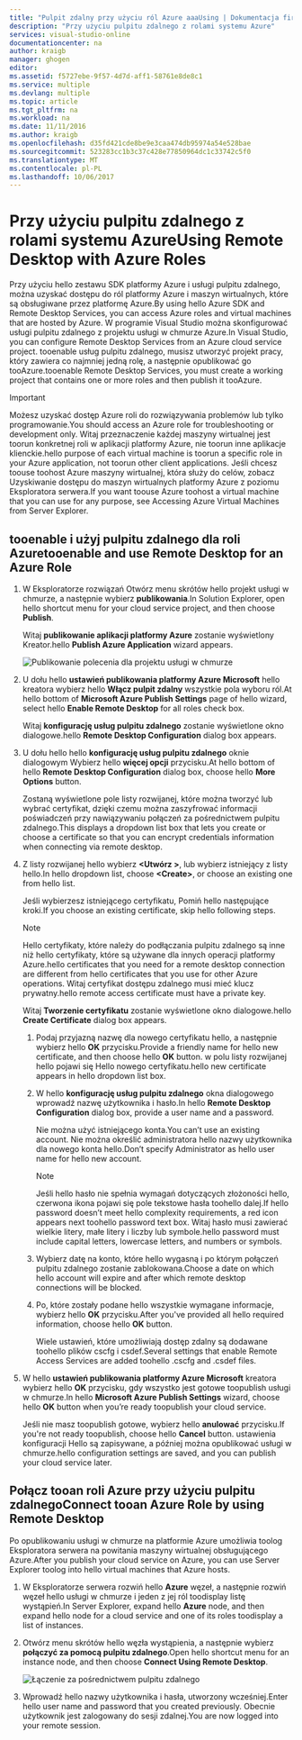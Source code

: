 ```yaml
---
title: "Pulpit zdalny przy użyciu ról Azure aaaUsing | Dokumentacja firmy Microsoft"
description: "Przy użyciu pulpitu zdalnego z rolami systemu Azure"
services: visual-studio-online
documentationcenter: na
author: kraigb
manager: ghogen
editor: 
ms.assetid: f5727ebe-9f57-4d7d-aff1-58761e8de8c1
ms.service: multiple
ms.devlang: multiple
ms.topic: article
ms.tgt_pltfrm: na
ms.workload: na
ms.date: 11/11/2016
ms.author: kraigb
ms.openlocfilehash: d35fd421cde8be9e3caa474db95974a54e528bae
ms.sourcegitcommit: 523283cc1b3c37c428e77850964dc1c33742c5f0
ms.translationtype: MT
ms.contentlocale: pl-PL
ms.lasthandoff: 10/06/2017
---
```

# <a name="using-remote-desktop-with-azure-roles"></a><span data-ttu-id="f7383-103">Przy użyciu pulpitu zdalnego z rolami systemu Azure</span><span class="sxs-lookup"><span data-stu-id="f7383-103">Using Remote Desktop with Azure Roles</span></span>
<span data-ttu-id="f7383-104">Przy użyciu hello zestawu SDK platformy Azure i usługi pulpitu zdalnego, można uzyskać dostępu do ról platformy Azure i maszyn wirtualnych, które są obsługiwane przez platformę Azure.</span><span class="sxs-lookup"><span data-stu-id="f7383-104">By using hello Azure SDK and Remote Desktop Services, you can access Azure roles and virtual machines that are hosted by Azure.</span></span> <span data-ttu-id="f7383-105">W programie Visual Studio można skonfigurować usługi pulpitu zdalnego z projektu usługi w chmurze Azure.</span><span class="sxs-lookup"><span data-stu-id="f7383-105">In Visual Studio, you can configure Remote Desktop Services from an Azure cloud service project.</span></span> <span data-ttu-id="f7383-106">tooenable usług pulpitu zdalnego, musisz utworzyć projekt pracy, który zawiera co najmniej jedną rolę, a następnie opublikować go tooAzure.</span><span class="sxs-lookup"><span data-stu-id="f7383-106">tooenable Remote Desktop Services, you must create a working project that contains one or more roles and then publish it tooAzure.</span></span>

> [!IMPORTANT]
> <span data-ttu-id="f7383-107">Możesz uzyskać dostęp Azure roli do rozwiązywania problemów lub tylko programowanie.</span><span class="sxs-lookup"><span data-stu-id="f7383-107">You should access an Azure role for troubleshooting or development only.</span></span> <span data-ttu-id="f7383-108">Witaj przeznaczenie każdej maszyny wirtualnej jest toorun konkretnej roli w aplikacji platformy Azure, nie toorun inne aplikacje klienckie.</span><span class="sxs-lookup"><span data-stu-id="f7383-108">hello purpose of each virtual machine is toorun a specific role in your Azure application, not toorun other client applications.</span></span> <span data-ttu-id="f7383-109">Jeśli chcesz toouse toohost Azure maszyny wirtualnej, która służy do celów, zobacz Uzyskiwanie dostępu do maszyn wirtualnych platformy Azure z poziomu Eksploratora serwera.</span><span class="sxs-lookup"><span data-stu-id="f7383-109">If you want toouse Azure toohost a virtual machine that you can use for any purpose, see Accessing Azure Virtual Machines from Server Explorer.</span></span>
> 
> 

## <a name="tooenable-and-use-remote-desktop-for-an-azure-role"></a><span data-ttu-id="f7383-110">tooenable i użyj pulpitu zdalnego dla roli Azure</span><span class="sxs-lookup"><span data-stu-id="f7383-110">tooenable and use Remote Desktop for an Azure Role</span></span>
1. <span data-ttu-id="f7383-111">W Eksploratorze rozwiązań Otwórz menu skrótów hello projekt usługi w chmurze, a następnie wybierz **publikowania**.</span><span class="sxs-lookup"><span data-stu-id="f7383-111">In Solution Explorer, open hello shortcut menu for your cloud service project, and then choose **Publish**.</span></span>
   
    <span data-ttu-id="f7383-112">Witaj **publikowanie aplikacji platformy Azure** zostanie wyświetlony Kreator.</span><span class="sxs-lookup"><span data-stu-id="f7383-112">hello **Publish Azure Application** wizard appears.</span></span>
   
    ![Publikowanie polecenia dla projektu usługi w chmurze](./media/vs-azure-tools-remote-desktop-roles/IC799161.png)
2. <span data-ttu-id="f7383-114">U dołu hello **ustawień publikowania platformy Azure Microsoft** hello kreatora wybierz hello **Włącz pulpit zdalny** wszystkie pola wyboru ról.</span><span class="sxs-lookup"><span data-stu-id="f7383-114">At hello bottom of **Microsoft Azure Publish Settings** page of hello wizard, select hello **Enable Remote Desktop** for all roles check box.</span></span> 
   
    <span data-ttu-id="f7383-115">Witaj **konfigurację usług pulpitu zdalnego** zostanie wyświetlone okno dialogowe.</span><span class="sxs-lookup"><span data-stu-id="f7383-115">hello **Remote Desktop Configuration** dialog box appears.</span></span>
3. <span data-ttu-id="f7383-116">U dołu hello hello **konfigurację usług pulpitu zdalnego** oknie dialogowym Wybierz hello **więcej opcji** przycisku.</span><span class="sxs-lookup"><span data-stu-id="f7383-116">At hello bottom of hello **Remote Desktop Configuration** dialog box, choose hello **More Options** button.</span></span> 
   
    <span data-ttu-id="f7383-117">Zostaną wyświetlone pole listy rozwijanej, które można tworzyć lub wybrać certyfikat, dzięki czemu można zaszyfrować informacji poświadczeń przy nawiązywaniu połączeń za pośrednictwem pulpitu zdalnego.</span><span class="sxs-lookup"><span data-stu-id="f7383-117">This displays a dropdown list box that lets you create or choose a certificate so that you can encrypt credentials information when connecting via remote desktop.</span></span>
4. <span data-ttu-id="f7383-118">Z listy rozwijanej hello wybierz  **&lt;Utwórz >**, lub wybierz istniejący z listy hello.</span><span class="sxs-lookup"><span data-stu-id="f7383-118">In hello dropdown list, choose **&lt;Create>**, or choose an existing one from hello list.</span></span> 
   
    <span data-ttu-id="f7383-119">Jeśli wybierzesz istniejącego certyfikatu, Pomiń hello następujące kroki.</span><span class="sxs-lookup"><span data-stu-id="f7383-119">If you choose an existing certificate, skip hello following steps.</span></span>
   
   > [!NOTE]
   > <span data-ttu-id="f7383-120">Hello certyfikaty, które należy do podłączania pulpitu zdalnego są inne niż hello certyfikaty, które są używane dla innych operacji platformy Azure.</span><span class="sxs-lookup"><span data-stu-id="f7383-120">hello certificates that you need for a remote desktop connection are different from hello certificates that you use for other Azure operations.</span></span> <span data-ttu-id="f7383-121">Witaj certyfikat dostępu zdalnego musi mieć klucz prywatny.</span><span class="sxs-lookup"><span data-stu-id="f7383-121">hello remote access certificate must have a private key.</span></span>
   > 
   > 
   
    <span data-ttu-id="f7383-122">Witaj **Tworzenie certyfikatu** zostanie wyświetlone okno dialogowe.</span><span class="sxs-lookup"><span data-stu-id="f7383-122">hello **Create Certificate** dialog box appears.</span></span>
   
   1. <span data-ttu-id="f7383-123">Podaj przyjazną nazwę dla nowego certyfikatu hello, a następnie wybierz hello **OK** przycisku.</span><span class="sxs-lookup"><span data-stu-id="f7383-123">Provide a friendly name for hello new certificate, and then choose hello **OK** button.</span></span> <span data-ttu-id="f7383-124">w polu listy rozwijanej hello pojawi się Hello nowego certyfikatu.</span><span class="sxs-lookup"><span data-stu-id="f7383-124">hello new certificate appears in hello dropdown list box.</span></span>
   2. <span data-ttu-id="f7383-125">W hello **konfigurację usług pulpitu zdalnego** okna dialogowego wprowadź nazwę użytkownika i hasło.</span><span class="sxs-lookup"><span data-stu-id="f7383-125">In hello **Remote Desktop Configuration** dialog box, provide a user name and a password.</span></span>
      
       <span data-ttu-id="f7383-126">Nie można użyć istniejącego konta.</span><span class="sxs-lookup"><span data-stu-id="f7383-126">You can’t use an existing account.</span></span> <span data-ttu-id="f7383-127">Nie można określić administratora hello nazwy użytkownika dla nowego konta hello.</span><span class="sxs-lookup"><span data-stu-id="f7383-127">Don’t specify Administrator as hello user name for hello new account.</span></span>
      
      > [!NOTE]
      > <span data-ttu-id="f7383-128">Jeśli hello hasło nie spełnia wymagań dotyczących złożoności hello, czerwona ikona pojawi się pole tekstowe hasła toohello dalej.</span><span class="sxs-lookup"><span data-stu-id="f7383-128">If hello password doesn’t meet hello complexity requirements, a red icon appears next toohello password text box.</span></span> <span data-ttu-id="f7383-129">Witaj hasło musi zawierać wielkie litery, małe litery i liczby lub symbole.</span><span class="sxs-lookup"><span data-stu-id="f7383-129">hello password must include capital letters, lowercase letters, and numbers or symbols.</span></span>
      > 
      > 
   3. <span data-ttu-id="f7383-130">Wybierz datę na konto, które hello wygasną i po którym połączeń pulpitu zdalnego zostanie zablokowana.</span><span class="sxs-lookup"><span data-stu-id="f7383-130">Choose a date on which hello account will expire and after which remote desktop connections will be blocked.</span></span>
   4. <span data-ttu-id="f7383-131">Po, które zostały podane hello wszystkie wymagane informacje, wybierz hello **OK** przycisku.</span><span class="sxs-lookup"><span data-stu-id="f7383-131">After you've provided all hello required information, choose hello **OK** button.</span></span>
      
       <span data-ttu-id="f7383-132">Wiele ustawień, które umożliwiają dostęp zdalny są dodawane toohello plików cscfg i csdef.</span><span class="sxs-lookup"><span data-stu-id="f7383-132">Several settings that enable Remote Access Services are added toohello .cscfg and .csdef files.</span></span>
5. <span data-ttu-id="f7383-133">W hello **ustawień publikowania platformy Azure Microsoft** kreatora wybierz hello **OK** przycisku, gdy wszystko jest gotowe toopublish usługi w chmurze.</span><span class="sxs-lookup"><span data-stu-id="f7383-133">In hello **Microsoft Azure Publish Settings** wizard, choose hello **OK** button when you’re ready toopublish your cloud service.</span></span>
   
    <span data-ttu-id="f7383-134">Jeśli nie masz toopublish gotowe, wybierz hello **anulować** przycisku.</span><span class="sxs-lookup"><span data-stu-id="f7383-134">If you're not ready toopublish, choose hello **Cancel** button.</span></span> <span data-ttu-id="f7383-135">ustawienia konfiguracji Hello są zapisywane, a później można opublikować usługi w chmurze.</span><span class="sxs-lookup"><span data-stu-id="f7383-135">hello configuration settings are saved, and you can publish your cloud service later.</span></span>

## <a name="connect-tooan-azure-role-by-using-remote-desktop"></a><span data-ttu-id="f7383-136">Połącz tooan roli Azure przy użyciu pulpitu zdalnego</span><span class="sxs-lookup"><span data-stu-id="f7383-136">Connect tooan Azure Role by using Remote Desktop</span></span>
<span data-ttu-id="f7383-137">Po opublikowaniu usługi w chmurze na platformie Azure umożliwia toolog Eksploratora serwera na powitania maszyny wirtualnej obsługującego Azure.</span><span class="sxs-lookup"><span data-stu-id="f7383-137">After you publish your cloud service on Azure, you can use Server Explorer toolog into hello virtual machines that Azure hosts.</span></span> 

1. <span data-ttu-id="f7383-138">W Eksploratorze serwera rozwiń hello **Azure** węzeł, a następnie rozwiń węzeł hello usługi w chmurze i jeden z jej ról toodisplay listę wystąpień.</span><span class="sxs-lookup"><span data-stu-id="f7383-138">In Server Explorer, expand hello **Azure** node, and then expand hello node for a cloud service and one of its roles toodisplay a list of instances.</span></span>
2. <span data-ttu-id="f7383-139">Otwórz menu skrótów hello węzła wystąpienia, a następnie wybierz **połączyć za pomocą pulpitu zdalnego**.</span><span class="sxs-lookup"><span data-stu-id="f7383-139">Open hello shortcut menu for an instance node, and then choose **Connect Using Remote Desktop**.</span></span>
   
    ![Łączenie za pośrednictwem pulpitu zdalnego](./media/vs-azure-tools-remote-desktop-roles/IC799162.png)
3. <span data-ttu-id="f7383-141">Wprowadź hello nazwy użytkownika i hasła, utworzony wcześniej.</span><span class="sxs-lookup"><span data-stu-id="f7383-141">Enter hello user name and password that you created previously.</span></span> <span data-ttu-id="f7383-142">Obecnie użytkownik jest zalogowany do sesji zdalnej.</span><span class="sxs-lookup"><span data-stu-id="f7383-142">You are now logged into your remote session.</span></span>

